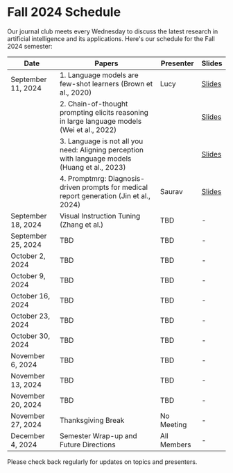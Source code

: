 # Fall 2024 Schedule

Our journal club meets every Wednesday to discuss the latest research in artificial intelligence and its applications. Here's our schedule for the Fall 2024 semester:

| Date | Papers | Presenter | Slides |
|------|--------|-----------|--------|
| September 11, 2024 | 1. Language models are few-shot learners (Brown et al., 2020) | Lucy | [Slides](/slides/week1/meta_learning.pptx) |
|  | 2. Chain-of-thought prompting elicits reasoning in large language models (Wei et al., 2022) |  | [Slides](/slides/week1/meta_learning.pptx) |
|  | 3. Language is not all you need: Aligning perception with language models (Huang et al., 2023) |  | [Slides](/slides/week1/meta_learning.pptx) |
| | 4. Promptmrg: Diagnosis-driven prompts for medical report generation (Jin et al., 2024) | Saurav | [Slides](/slides/week1/promptmrg.pdf) |
| September 18, 2024 | Visual Instruction Tuning (Zhang et al.) | TBD | - |
| September 25, 2024 | TBD | TBD | - |
| October 2, 2024 | TBD | TBD | - |
| October 9, 2024 | TBD | TBD | - |
| October 16, 2024 | TBD | TBD | - |
| October 23, 2024 | TBD | TBD | - |
| October 30, 2024 | TBD | TBD | - |
| November 6, 2024 | TBD | TBD | - |
| November 13, 2024 | TBD | TBD | - |
| November 20, 2024 | TBD | TBD | - |
| November 27, 2024 | Thanksgiving Break | No Meeting | - |
| December 4, 2024 | Semester Wrap-up and Future Directions | All Members | - |

Please check back regularly for updates on topics and presenters.